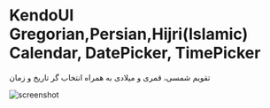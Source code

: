 # KendoUI Gregorian,Persian,Hijri(Islamic) Calendar, DatePicker, TimePicker
تقویم شمسی، قمری و میلادی به همراه انتخاب گر تاریخ و زمان


![screenshot](https://user-images.githubusercontent.com/11265147/42736280-5053ee9a-8879-11e8-86d1-e4bf5bde46f7.png)
